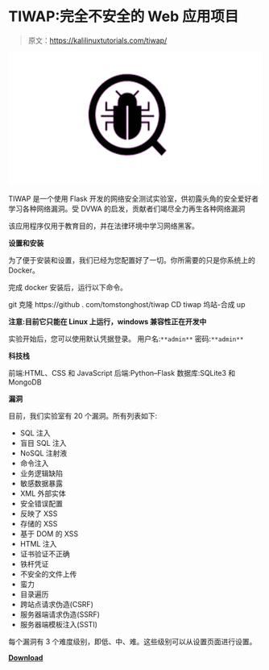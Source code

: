 # TIWAP:完全不安全的 Web 应用项目

> 原文：<https://kalilinuxtutorials.com/tiwap/>

[![](img/99a03ca3bcdd8145d9bd6778e8a6e485.png)](https://blogger.googleusercontent.com/img/a/AVvXsEjg4Ds20ia33rirWOiRij5gYApwyd86w96bWileQ8nTUIe4QLakArQiVLkdX43Ayk9yJDRXtbO92mjxMZxMnv9c114X7nag0XW3wJShd741seXXBrVaJOA6_yuTPiOm6RT80ZznatXKI064tS2IP2InXopF7wEBqithA8MfI0qwt-3X1ptz_JPLAKFT=s728)

TIWAP 是一个使用 Flask 开发的网络安全测试实验室，供初露头角的安全爱好者学习各种网络漏洞。受 DVWA 的启发，贡献者们竭尽全力再生各种网络漏洞

该应用程序仅用于教育目的，并在法律环境中学习网络黑客。

**设置和安装**

为了便于安装和设置，我们已经为您配置好了一切。你所需要的只是你系统上的 Docker。

完成 docker 安装后，运行以下命令。

git 克隆 https://github . com/tomstonghost/tiwap
CD tiwap
坞站-合成 up

**注意:目前它只能在 Linux 上运行，windows 兼容性正在开发中**

实验开始后，您可以使用默认凭据登录。
用户名:`**admin**`
密码:`**admin**`

**科技栈**

前端:HTML、CSS 和 JavaScript
后端:Python–Flask
数据库:SQLite3 和 MongoDB

**漏洞**

目前，我们实验室有 20 个漏洞。所有列表如下:

*   SQL 注入
*   盲目 SQL 注入
*   NoSQL 注射液
*   命令注入
*   业务逻辑缺陷
*   敏感数据暴露
*   XML 外部实体
*   安全错误配置
*   反映了 XSS
*   存储的 XSS
*   基于 DOM 的 XSS
*   HTML 注入
*   证书验证不正确
*   铁杆凭证
*   不安全的文件上传
*   蛮力
*   目录遍历
*   跨站点请求伪造(CSRF)
*   服务器端请求伪造(SSRF)
*   服务器端模板注入(SSTI)

每个漏洞有 3 个难度级别，即低、中、难。这些级别可以从设置页面进行设置。

[**Download**](https://github.com/tombstoneghost/TIWAP)